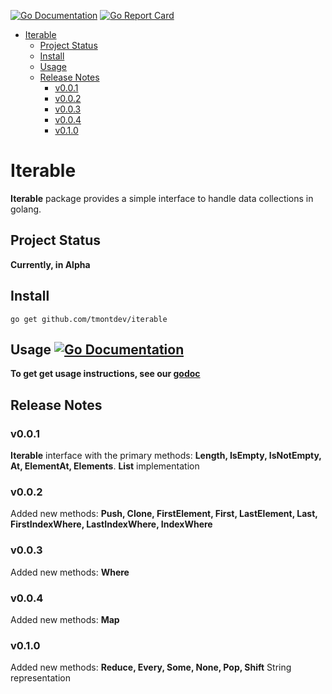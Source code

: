 [![Go Documentation](https://godocs.io/github.com/tmontdev/iterable?status.svg)](https://godocs.io/github.com/tmontdev/iterable)
[![Go Report Card](https://goreportcard.com/badge/github.com/tmontdev/iterable)](https://goreportcard.com/report/github.com/tmontdev/iterable)

<!-- TOC -->

- [Iterable](#iterable)
  - [Project Status](#project-status)
  - [Install](#install)
  - [Usage ](#usage-)
  - [Release Notes](#release-notes)
    - [v0.0.1](#v001)
    - [v0.0.2](#v002)
    - [v0.0.3](#v003)
    - [v0.0.4](#v004)
    - [v0.1.0](#v010)

<!-- TOC -->

# Iterable

**Iterable** package provides a simple interface to handle data collections in golang.

## Project Status

**Currently, in Alpha**

## Install

```shell
go get github.com/tmontdev/iterable
```

## Usage [![Go Documentation](https://godocs.io/github.com/tmontdev/iterable?status.svg)](https://godocs.io/github.com/tmontdev/iterable)
**To get get usage instructions, see our [godoc](https://godocs.io/github.com/tmontdev/iterable)**

## Release Notes

### v0.0.1

**Iterable** interface with the primary methods: **Length, IsEmpty, IsNotEmpty, At, ElementAt, Elements**.
**List** implementation

### v0.0.2
Added new methods: **Push, Clone, FirstElement, First, LastElement, Last, FirstIndexWhere, LastIndexWhere, IndexWhere**

### v0.0.3
Added new methods: **Where**

### v0.0.4
Added new methods: **Map**

### v0.1.0
Added new methods: **Reduce, Every, Some, None, Pop, Shift**
String representation
